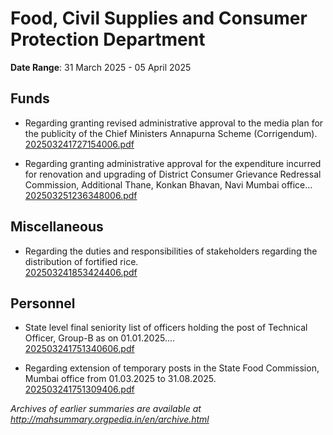 # Food, Civil Supplies and Consumer Protection Department

**Date Range**: 31 March 2025 - 05 April 2025


## Funds
- Regarding granting revised administrative approval to the media plan for the publicity of the Chief Ministers Annapurna Scheme (Corrigendum).\
  [202503241727154006.pdf](https://gr.maharashtra.gov.in/Site/Upload/Government%20Resolutions/English/202503241727154006.pdf)

- Regarding granting administrative approval for the expenditure incurred for renovation and upgrading of District Consumer Grievance Redressal Commission, Additional Thane, Konkan Bhavan, Navi Mumbai office...\
  [202503251236348006.pdf](https://gr.maharashtra.gov.in/Site/Upload/Government%20Resolutions/English/202503251236348006.pdf)

## Miscellaneous
- Regarding the duties and responsibilities of stakeholders regarding the distribution of fortified rice.\
  [202503241853424406.pdf](https://gr.maharashtra.gov.in/Site/Upload/Government%20Resolutions/English/202503241853424406.pdf)

## Personnel
- State level final seniority list of officers holding the post of Technical Officer, Group-B as on 01.01.2025....\
  [202503241751340606.pdf](https://gr.maharashtra.gov.in/Site/Upload/Government%20Resolutions/English/202503241751340606.pdf)

- Regarding extension of temporary posts in the State Food Commission, Mumbai office from 01.03.2025 to 31.08.2025.\
  [202503241751309406.pdf](https://gr.maharashtra.gov.in/Site/Upload/Government%20Resolutions/English/202503241751309406.pdf)


*Archives of earlier summaries are available at http://mahsummary.orgpedia.in/en/archive.html*